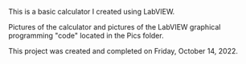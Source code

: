 This is a basic calculator I created using LabVIEW.

Pictures of the calculator and pictures of the LabVIEW graphical programming "code" located in the Pics folder.

This project was created and completed on Friday, October 14, 2022.